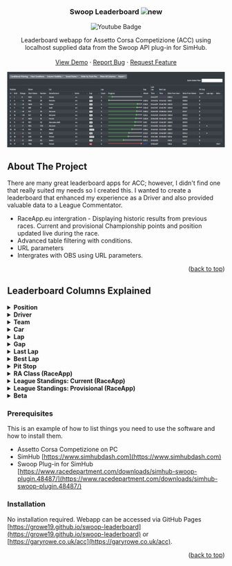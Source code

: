 
<div align="center">

  <h3 align="center">Swoop Leaderboard <img src="https://emojipedia-us.s3.dualstack.us-west-1.amazonaws.com/thumbs/240/apple/237/fire_1f525.png" width="20" alt="new" /></h3>
<div id="badges">
  
  <img src="https://img.shields.io/badge/YouTube-red?style=for-the-badge&logo=youtube&logoColor=white" alt="Youtube Badge"/>
  
</div>
  <p align="center">
    Leaderboard webapp for Assetto Corsa Competizione (ACC) using localhost supplied data from the Swoop API plug-in for SimHub.
    <br />
    <br />
    <a href="https://growe19.github.io/swoop-leaderboard/?mode=static&hide=0&order=1&class=&showme=&refresh=2500">View Demo</a>
    ·
    <a href="https://github.com/growe19/swoop-leaderboard/issues">Report Bug</a>
    ·
    <a href="https://github.com/growe19/swoop-leaderboard/issues">Request Feature</a>
  </p>
</div>
<img src="https://github.com/growe19/swoop-leaderboard/blob/main/Leaderboard.PNG"/>




<!-- ABOUT THE PROJECT -->
## About The Project

There are many great leaderboard apps for ACC; however, I didn't find one that really suited my needs so I created this. I wanted to create a leaderboard that enhanced my experience as a Driver and also provided valuable data to a League Commentator.

* RaceApp.eu intergration - Displaying historic results from previous races. Current and provisional Championship points and position updated live during the race.
* Advanced table filtering with conditions.
* URL parameters
* Intergrates with OBS using URL parameters.

<p align="right">(<a href="#top">back to top</a>)</p>


## Leaderboard Columns Explained

<details>
  <summary><b>Position</b></summary>
  <ul>
    <li><b>Track</b> position is the standard position of the Driver on track. Pretty standard for Column 1 in any Leaderboard.</li>
    <li><b>Grid</b> is the position the Driver started the race in. Usually where they finished in Qualifying.</li>
    <li><b>Change</b> is the difference between the Driver's starting Grid position and their Track position. Illustrated with a red down arrow if the Driver has dropped positions, a green up arrow if they have gained positions and a straight dash line if their position has not changed. 
      <br/><img src="https://github.com/growe19/swoop-leaderboard/blob/main/change.PNG" /> 
      </li>
  </ul>
</details>

<details>
  <summary><b>Driver</b></summary>
    <ul>
    <li><b>Short Name</b> is the three letter Driver code. Usually the first three letters of the Driver's Last Name.</li>
    <li><b>Flag</b> for the Nationality of the Driver.</li>
    <li><b>Nationality</b> as a word for the Driver.</li>
    <li><b>Number</b> is the Driver Number.</li>
    <li><b>Full Name</b> of the Driver.</li>
    <li><b>First Name</b> of the Driver.</li>
    <li><b>Last Name</b> of the Driver.</li>
    <li><b>Cat.</b> is the Category of the Driver; PLATINUM, GOLD, SILVER, BRONZE, etc.</li>
  </ul>
</details>

<details>
  <summary><b>Team</b></summary>
  <ul>
    <li><b>Name</b> of the Team.</li>
    <li><b>Flag</b> for the Nationality of the Team.</li>
  </ul>
</details>

<details>
  <summary><b>Car</b></summary>
    <ul>
    <li><b>Logo</b>, Text</li>
    <li><b>Manufacturer</b>, Text</li>
    <li><b>Model</b>, Text</li>
    <li><b>Series</b> is the Series of the Car; GT3, GT4, etc.</li>
    <li><b>Cup</b> is the Cup of the Car; PRO, PRO-AM, SILVER, AM, etc.</li>
  </ul>
</details>

<details>
  <summary><b>Lap</b></summary>
  <ul>
    <li><b>Count</b>, is the number of Laps the Driver has completed.</li>
    <li><b>Progress</b>, along the track distance is indicated with a progress bar. The progress bar colour will turn red when the Driver is travelling through the Pit Lane or has stopped in the Pit Box. The progress bar resets from 100% back to 0% at the Start/Finish Line.
    <br/><img src="https://github.com/growe19/swoop-leaderboard/blob/main/Progress.PNG" /> 
  </ul>
</details>

<details>
  <summary><b>Gap</b></summary>
    <ul>
    <li><b>Ahead</b>, Text</li>
    <li><b>To Lead</b>, Text</li>
  </ul>
</details>

<details>
  <summary><b>Last Lap</b></summary>
  <ul>
    <li><b>Time</b>, Text</li>
    <li><b>Sector 1</b>, Text</li>
    <li><b>Sector 2</b>, Text</li>
    <li><b>Sector 3</b>, Text</li>
  </ul>
</details>

<details>
  <summary><b>Best Lap</b></summary>
 <ul>
    <li><b>Time</b>, Text</li>
    <li><b>Sector 1</b>, Text</li>
    <li><b>Sector 2</b>, Text</li>
    <li><b>Sector 3</b>, Text</li>
    <li><b>Delta From Own</b>, Text</li>
    <li><b>Delta From Global</b>, Text</li>
  </ul>
</details>

<details>
  <summary><b>Pit Stop</b></summary>
 <ul>
    <li><b>Count</b>, Text</li>
    <li><b>Laps Ago</b>, Text</li>
    <li><b>Delta</b>, Text</li>
  </ul>
</details>

<details>
  <summary><b>RA Class (RaceApp)</b></summary>
 <ul>
    <li><b>Class</b>, Text</li>
    <li><b>Pos</b>, Text</li>
    <li><b>Gap &amp; Traffic</b>, Text</li>
  </ul>
</details>

<details>
  <summary><b>League Standings: Current (RaceApp)</b></summary>
 <ul>
    <li><b>Pos</b>, Text</li>
    <li><b>Pts</b>, Text</li>
  </ul>
</details>

<details>
  <summary><b>League Standings: Provisional (RaceApp)</b></summary>
 <ul>
    <li><b>Change</b> is the difference between the Current RaceApp League Standing Position and the Provisional RaceApp League Standing Position. Illustrated with a red down arrow if the Driver has dropped positions, a green up arrow if they have gained positions and a straight dash line if their position has not changed.</li>
    <li><b>Pos</b> is the predicted Provisional RaceApp League Standing Position based on the Driver's Current RaceApp League Standing Position with the Points for their RaceApp Class Position Points combined.</li>
    <li><b>Pts</b>, Text</li>
  </ul>
</details>

<details>
  <summary><b>Beta</b></summary>
 <ul>
    <li><b>PitExit</b> is a prediction of the Track Position you will be if you were to pit at any given time. This feature is being tested before being fully implemented and appearing within the Pit group.</li>
  </ul>
</details>


### Prerequisites

This is an example of how to list things you need to use the software and how to install them.
* Assetto Corsa Competizione on PC
* SimHub [https://www.simhubdash.com](https://www.simhubdash.com)
* Swoop Plug-in for SimHub [https://www.racedepartment.com/downloads/simhub-swoop-plugin.48487/](https://www.racedepartment.com/downloads/simhub-swoop-plugin.48487/)

### Installation

No installation required. Webapp can be accessed via GitHub Pages [https://growe19.github.io/swoop-leaderboard](https://growe19.github.io/swoop-leaderboard) or [https://garyrowe.co.uk/acc](https://garyrowe.co.uk/acc).

<p align="right">(<a href="#top">back to top</a>)</p>
